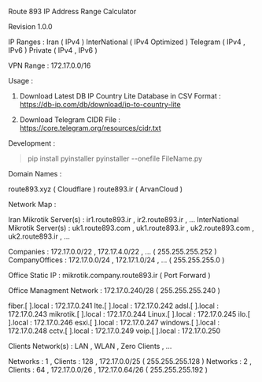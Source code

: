 
Route 893 IP Address Range Calculator

Revision 1.0.0

IP Ranges :
Iran ( IPv4 )
InterNational ( IPv4 Optimized )
Telegram ( IPv4 , IPv6 )
Private ( IPv4 , IPv6 )

VPN Range : 172.17.0.0/16

Usage :

1. Download Latest DB IP Country Lite Database in CSV Format :
https://db-ip.com/db/download/ip-to-country-lite

2. Download Telegram CIDR File :
https://core.telegram.org/resources/cidr.txt

Development :

> pip install pyinstaller
> pyinstaller --onefile FileName.py

Domain Names :

route893.xyz ( Cloudflare )
route893.ir ( ArvanCloud )

Network Map :

Iran Mikrotik Server(s) : ir1.route893.ir , ir2.route893.ir , ...
InterNational Mikrotik Server(s) : uk1.route893.com , uk1.route893.ir , uk2.route893.com , uk2.route893.ir , ...

Companies : 172.17.0.0/22 , 172.17.4.0/22 , ... ( 255.255.255.252 )
CompanyOffices : 172.17.0.0/24 , 172.17.1.0/24 , ... ( 255.255.255.0 )

Office Static IP : mikrotik.company.route893.ir ( Port Forward )

Office Managment Network : 172.17.0.240/28 ( 255.255.255.240 )

fiber.[ ].local : 172.17.0.241
lte.[ ].local : 172.17.0.242
adsl.[ ].local : 172.17.0.243
mikrotik.[ ].local : 172.17.0.244
Linux.[ ].local : 172.17.0.245
ilo.[ ].local : 172.17.0.246
esxi.[ ].local : 172.17.0.247
windows.[ ].local : 172.17.0.248
cctv.[ ].local : 172.17.0.249
voip.[ ].local : 172.17.0.250

Clients Network(s) : LAN , WLAN , Zero Clients , ...

Networks : 1 , Clients : 128 , 172.17.0.0/25 ( 255.255.255.128 )
Networks : 2 , Clients : 64 , 172.17.0.0/26 , 172.17.0.64/26 ( 255.255.255.192 )
